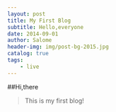 ```yaml
---
layout: post
title: My First Blog
subtitle: Hello,everyone
date: 2014-09-01
author: Salome
header-img: img/post-bg-2015.jpg
catalog: true
tags:
    - live
---
```


##Hi,there
>This is my first blog!
